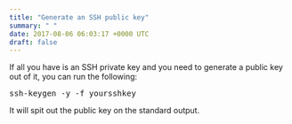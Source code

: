 ```yaml
---
title: "Generate an SSH public key"
summary: " "
date: 2017-08-06 06:03:17 +0000 UTC
draft: false
---
```

If all you have is an SSH private key and you need to generate a public key out of it, you can run the following:

<pre>
ssh-keygen -y -f yoursshkey
</pre>

It will spit out the public key on the standard output.
